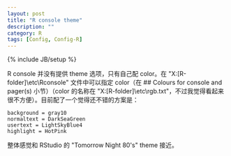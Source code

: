 ```yaml
---
layout: post
title: "R console theme"
description: ""
category: R
tags: [Config, Config-R]
---
```

{% include JB/setup %}

R console 并没有提供 theme 选项，只有自己配 color。在 "X:[R-folder]\etc\Rconsole" 文件中可以指定 color（在 ## Colours for console and pager(s) 小节）（color 的名称在 "X:[R-folder]\etc\rgb.txt"，不过我觉得看起来很不方便）。目前配了一个觉得还不错的方案是：

	background = gray10 
	normaltext = DarkSeaGreen 
	usertext = LightSkyBlue4 
	highlight = HotPink 

整体感觉和 RStudio 的 "Tomorrow Night 80's" theme 接近。